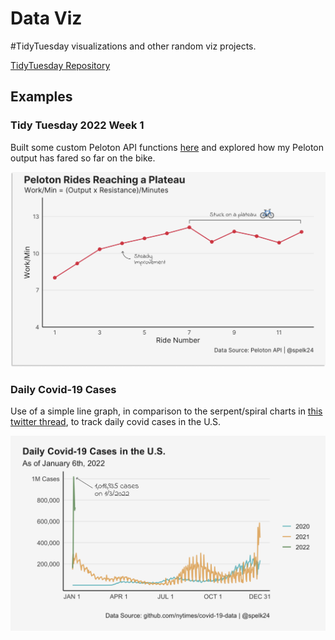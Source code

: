# Data Viz

#TidyTuesday visualizations and other random viz projects.

[TidyTuesday Repository](https://github.com/rfordatascience/tidytuesday)

## Examples

### Tidy Tuesday 2022 Week 1

Built some custom Peloton API functions [here](https://github.com/spelk24/TidyTuesday/functions/peloton-api.R) and explored how my Peloton output has fared so far on the bike.

![](Viz/img/2022-01-TT.png)

### Daily Covid-19 Cases

Use of a simple line graph, in comparison to the serpent/spiral charts in [this twitter thread](https://twitter.com/Wattenberger/status/1479276091751768065), to track daily covid cases in the U.S.

![](Non-TT/img/Daily-Covid-19-Chart.png)
